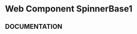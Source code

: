 <!-- Web Component SpinnerBase1 Documentation -->

# **Web Component SpinnerBase1**

## **DOCUMENTATION**
